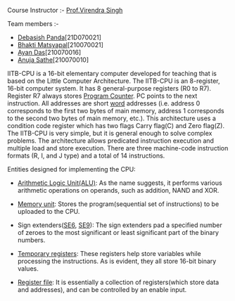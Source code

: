 Course Instructor :- [Prof.Virendra Singh](https://www.ee.iitb.ac.in/~viren/)

Team members :-
- [Debasish Panda](https://github.com/DebasishPanda529)[21D070021]
- [Bhakti Matsyapal](https://github.com/Bhakti2305)[210070021]
- [Ayan Das](https://github.com/Sad-Naya)[210070016]
- [Anuja Sathe](https://github.com/AnujaSathe2308)[210070010]


IITB-CPU is a 16-bit elementary computer developed for teaching that is based 
on the Little Computer Architecture. The IITB-CPU is an 8-register, 16-bit 
computer system. It has 8 general-purpose registers (R0 to R7). Register R7 
always stores [Program Counter](https://en.wikipedia.org/wiki/Processor_register). PC points to the next instruction. All addresses 
are short [word](https://en.wikipedia.org/wiki/Word_(computer_architecture)) addresses (i.e. address 0 corresponds to the first two bytes 
of main memory, address 1 corresponds to the second two bytes of main memory, etc.). 
This architecture uses a condition code register which has two flags Carry flag(C) 
and Zero flag(Z). The IITB-CPU is very simple, but it is general enough to 
solve complex problems. The architecture allows predicated instruction execution
and multiple load and store execution. There are three machine-code instruction 
formats (R, I, and J type) and a total of 14 instructions.

Entities designed for implementing the CPU:

- [Arithmetic Logic Unit(ALU)](Entities/ALU/ALU/ALU.vhd): As the name suggests, it performs various arithmetic 
                               operations on operands, such as addition, NAND and XOR.

- [Memory unit](Entities/Memory/Memory_unit.vhd): Stores the program(sequential set of instructions) to be uploaded to 
               the CPU.

- Sign extenders([SE6](Entities/SE6/SE6/sign_extend_6.vhd), [SE9](Entities/SE9/SE9/sign_extend_9.vhdl)): The sign extenders pad a specified number of zeroes to
                             the most significant or least significant part of the 
                             binary numbers.

- [Temporary registers](Entities/Register_component/Register_component.vhd): These registers help store variables while processing the 
                        instructions. As is evident, they all store 16-bit binary 
                        values.

- [Register file](Entities/Register_file/Register_file/Register_file.vhd): It is essentially a collection of registers(which store data and 
                  addresses), and can be controlled by an enable input.

